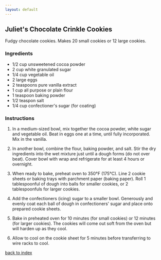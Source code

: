 ```yaml
---
layout: default
---
```


## Juliet's Chocolate Crinkle Cookies

<!---
Juliet Ablaza
Github Username: julietablaza
-->

Fudgy chocolate cookies. Makes 20 small cookies or 12 large cookies.

### Ingredients
- 1/2 cup unsweetened cocoa powder
- 2 cup white granulated sugar
- 1/4 cup vegetable oil
- 2 large eggs
- 2 teaspoons pure vanilla extract
- 1 cup all purpose or plain flour
- 1 teaspoon baking powder
- 1/2 teaspon salt
- 1/4 cup confectioner's sugar (for coating)


### Instructions

1. In a medium-sized bowl, mix together the cocoa powder, white sugar and vegetable oil. Beat in eggs one at a time, until fully incorporated. Mix in the vanilla.

2. In another bowl, combine the flour, baking powder, and salt. Stir the dry ingredients into the wet mixture just until a dough forms (do not over beat). Cover bowl with wrap and refrigerate for at least 4 hours or overnight.

3. When ready to bake, preheat oven to 350°F (175°C). Line 2 cookie sheets or baking trays with parchment paper (baking paper). Roll 1 tablespoonful of dough into balls for smaller cookies, or 2 tablespoonfuls for larger cookies.

4. Add the confectioners (icing) sugar to a smaller bowl. Generously and evenly coat each ball of dough in confectioners' sugar and place onto prepared cookie sheets.

5. Bake in preheated oven for 10 minutes (for small cookies) or 12 minutes (for larger cookies). The cookies will come out soft from the oven but will harden up as they cool.

6. Allow to cool on the cookie sheet for 5 minutes before transferring to wire racks to cool.


<!--
Keep this link to return to the index
-->
[back to index](../)